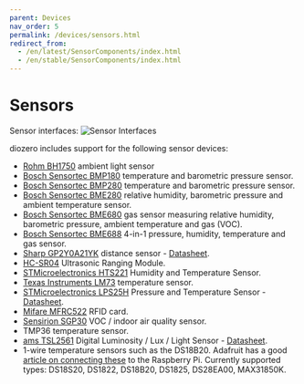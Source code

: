 ```yaml
---
parent: Devices
nav_order: 5
permalink: /devices/sensors.html
redirect_from:
  - /en/latest/SensorComponents/index.html
  - /en/stable/SensorComponents/index.html
---
```


# Sensors

Sensor interfaces:
![Sensor Interfaces](/assets/images/SensorInterfaces.png)

diozero includes support for the following sensor devices:

* [Rohm BH1750](https://learn.adafruit.com/adafruit-bh1750-ambient-light-sensor) ambient light sensor
* [Bosch Sensortec BMP180](http://www.bosch-sensortec.com/bst/products/all_products/bmp180) temperature and barometric pressure sensor.
* [Bosch Sensortec BMP280](https://www.bosch-sensortec.com/products/environmental-sensors/pressure-sensors/bmp280/) temperature and barometric pressure sensor.
* [Bosch Sensortec BME280](https://www.bosch-sensortec.com/products/environmental-sensors/humidity-sensors-bme280/) relative humidity, barometric pressure and ambient temperature sensor.
* [Bosch Sensortec BME680](https://www.bosch-sensortec.com/products/environmental-sensors/gas-sensors/bme680/) gas sensor measuring relative humidity, barometric pressure, ambient temperature and gas (VOC).
* [Bosch Sensortec BME688](https://www.bosch-sensortec.com/products/environmental-sensors/gas-sensors/bme688/) 4-in-1 pressure, humidity, temperature and gas sensor.
* [Sharp GP2Y0A21YK](http://www.sharpsma.com/webfm_send/1208) distance sensor - [Datasheet](http://oomlout.com/parts/IC-PROX-01-guide.pdf).
* [HC-SR04](http://www.micropik.com/PDF/HCSR04.pdf) Ultrasonic Ranging Module.
* [STMicroelectronics HTS221](http://www2.st.com/content/ccc/resource/technical/document/datasheet/4d/9a/9c/ad/25/07/42/34/DM00116291.pdf/files/DM00116291.pdf/jcr:content/translations/en.DM00116291.pdf) Humidity and Temperature Sensor.
* [Texas Instruments LM73](https://www.ti.com/product/LM73) temperature sensor.
* [STMicroelectronics LPS25H](http://www.st.com/content/st_com/en/products/mems-and-sensors/pressure-sensors/lps25h.html) Pressure and Temperature Sensor - [Datasheet](http://www2.st.com/content/ccc/resource/technical/document/datasheet/58/d2/33/a4/42/89/42/0b/DM00066332.pdf/files/DM00066332.pdf/jcr:content/translations/en.DM00066332.pdf).
* [Mifare MFRC522](https://www.nxp.com/documents/data_sheet/MFRC522.pdf) RFID card.
* [Sensirion SGP30](https://www.sensirion.com/en/environmental-sensors/gas-sensors/sgp30/) VOC / indoor air quality sensor.
* TMP36 temperature sensor.
* [ams TSL2561](https://ams.com/tsl2561) Digital Luminosity / Lux / Light Sensor - [Datasheet](https://www.adafruit.com/datasheets/TSL2561.pdf).
* 1-wire temperature sensors such as the DS18B20. Adafruit has a good [article on connecting these](https://learn.adafruit.com/adafruits-raspberry-pi-lesson-11-ds18b20-temperature-sensing?view=all) to the Raspberry Pi. Currently supported types: DS18S20, DS1822, DS18B20, DS1825, DS28EA00, MAX31850K.
